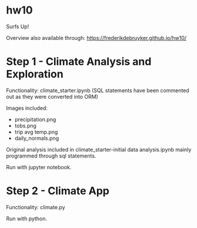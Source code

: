 # hw10
Surfs Up!

Overview also available through: https://frederikdebruyker.github.io/hw10/


# Step 1 - Climate Analysis and Exploration
Functionality: climate_starter.ipynb (SQL statements have been commented out as they were converted into ORM)

Images included:

- precipitation.png
- tobs.png
- trip avg temp.png
- daily_normals.png

Original analysis included in climate_starter-initial data analysis.ipynb mainly programmed through sql statements.


Run with jupyter notebook.

# Step 2 - Climate App
Functionality: climate.py


Run with python.
